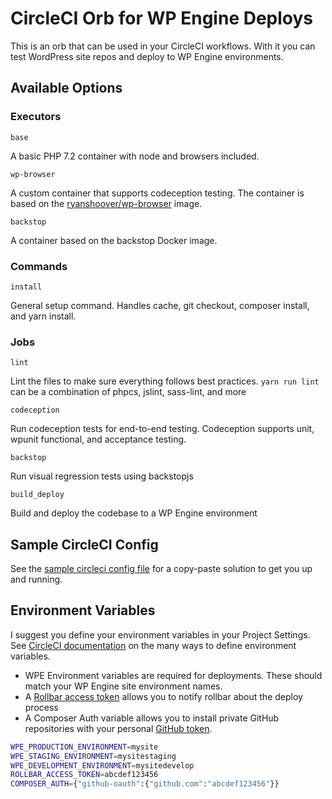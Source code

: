 # CircleCI Orb for WP Engine Deploys

This is an orb that can be used in your CircleCI workflows. With it you can test WordPress site repos and deploy to WP Engine environments.

## Available Options

### Executors

`base`

A basic PHP 7.2 container with node and browsers included.

`wp-browser`

A custom container that supports codeception testing. The container is based on the [ryanshoover/wp-browser](https://github.com/ryanshoover/docker-wp-browser) image.

`backstop`

A container based on the backstop Docker image.

### Commands

`install`

General setup command. Handles cache, git checkout, composer install, and yarn install.

### Jobs

`lint`

Lint the files to make sure everything follows best practices. `yarn run lint` can be a combination of phpcs, jslint, sass-lint, and more

`codeception`

Run codeception tests for end-to-end testing. Codeception supports unit, wpunit functional, and acceptance testing.

`backstop`

Run visual regression tests using backstopjs

`build_deploy`

Build and deploy the codebase to a WP Engine environment

## Sample CircleCI Config

See the [sample circleci config file](.circleci/config.yml) for a copy-paste solution to get you up and running.

## Environment Variables

I suggest you define your environment variables in your Project Settings. See [CircleCI documentation](https://circleci.com/docs/2.0/env-vars/#setting-an-environment-variable-in-a-project) on the many ways to define environment variables.

* WPE Environment variables are required for deployments. These should match your WP Engine site environment names.
* A [Rollbar access token](https://docs.rollbar.com/reference#section-authentication) allows you to notify rollbar about the deploy process
* A Composer Auth variable allows you to install private GitHub repositories with your personal [GitHub token](https://help.github.com/articles/creating-a-personal-access-token-for-the-command-line/).

```bash
WPE_PRODUCTION_ENVIRONMENT=mysite
WPE_STAGING_ENVIRONMENT=mysitestaging
WPE_DEVELOPMENT_ENVIRONMENT=mysitedevelop
ROLLBAR_ACCESS_TOKEN=abcdef123456
COMPOSER_AUTH={"github-oauth":{"github.com":"abcdef123456"}}
```
